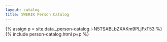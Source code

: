```yaml
---
layout: catalog
title: SWERIK Person Catalog
---
```

{% assign p = site.data._person-catalog.i-N5TSABLbZXAKm9PLjFxT53 %}
{% include person-catalog.html p=p %}

